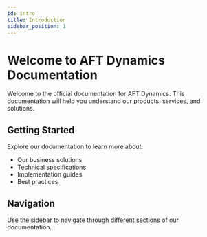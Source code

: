 ```yaml
---
id: intro
title: Introduction
sidebar_position: 1
---
```


# Welcome to AFT Dynamics Documentation

Welcome to the official documentation for AFT Dynamics. This documentation will help you understand our products, services, and solutions.

## Getting Started

Explore our documentation to learn more about:

- Our business solutions
- Technical specifications
- Implementation guides
- Best practices

## Navigation

Use the sidebar to navigate through different sections of our documentation.